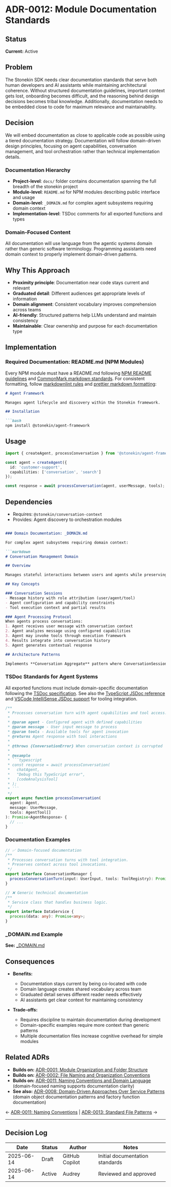 # ADR-0012: Module Documentation Standards

## Status

**Current:** Active

## Problem

The Stonekin SDK needs clear documentation standards that serve both human developers and AI assistants while maintaining architectural coherence. Without structured documentation guidelines, important context gets lost, onboarding becomes difficult, and the reasoning behind design decisions becomes tribal knowledge. Additionally, documentation needs to be embedded close to code for maximum relevance and maintainability.

## Decision

We will embed documentation as close to applicable code as possible using a tiered documentation strategy. Documentation will follow domain-driven design principles, focusing on agent capabilities, conversation management, and tool orchestration rather than technical implementation details.

### Documentation Hierarchy

- **Project-level**: `docs/` folder contains documentation spanning the full breadth of the stonekin project
- **Module-level**: `README.md` for NPM modules describing public interface and usage
- **Domain-level**: `_DOMAIN.md` for complex agent subsystems requiring domain context
- **Implementation-level**: TSDoc comments for all exported functions and types

### Domain-Focused Content

All documentation will use language from the agentic systems domain rather than generic software terminology. Programming assistants need domain context to properly implement domain-driven patterns.

## Why This Approach

- **Proximity principle**: Documentation near code stays current and relevant
- **Graduated detail**: Different audiences get appropriate levels of information
- **Domain alignment**: Consistent vocabulary improves comprehension across teams
- **AI-friendly**: Structured patterns help LLMs understand and maintain consistency
- **Maintainable**: Clear ownership and purpose for each documentation type

## Implementation

### Required Documentation: README.md (NPM Modules)

Every NPM module must have a README.md following [NPM README guidelines](https://docs.npmjs.com/about-npm/readme) and [CommonMark markdown standards](https://commonmark.org/). For consistent formatting, follow [markdownlint rules](https://github.com/DavidAnson/markdownlint/blob/main/doc/Rules.md) and [prettier markdown formatting](https://prettier.io/docs/en/options.html#prose-wrap):

```markdown
# Agent Framework

Manages agent lifecycle and discovery within the Stonekin framework.

## Installation

```bash
npm install @stonekin/agent-framework
```

## Usage

```typescript
import { createAgent, processConversation } from '@stonekin/agent-framework';

const agent = createAgent({
  id: 'customer-support',
  capabilities: ['conversation', 'search']
});

const response = await processConversation(agent, userMessage, tools);
```

## Dependencies

- Requires: `@stonekin/conversation-context`
- Provides: Agent discovery to orchestration modules

```markdown

### Domain Documentation: _DOMAIN.md

For complex agent subsystems requiring domain context:

```markdown
# Conversation Management Domain

## Overview

Manages stateful interactions between users and agents while preserving conversation boundaries.

## Key Concepts

### Conversation Sessions
- Message history with role attribution (user/agent/tool)
- Agent configuration and capability constraints  
- Tool execution context and partial results

### Agent Processing Protocol
When agents process conversations:
1. Agent receives user message with conversation context
2. Agent analyzes message using configured capabilities
3. Agent may invoke tools through execution framework
4. Results integrate into conversation history
5. Agent generates contextual response

## Architecture Patterns

Implements **Conversation Aggregate** pattern where ConversationSession is the aggregate root containing Messages as value objects.
```

### TSDoc Standards for Agent Systems

All exported functions must include domain-specific documentation following the [TSDoc specification](https://tsdoc.org/). See also the [TypeScript JSDoc reference](https://www.typescriptlang.org/docs/handbook/jsdoc-supported-types.html) and [VSCode IntelliSense JSDoc support](https://code.visualstudio.com/docs/languages/javascript#_jsdoc-support) for tooling integration.

```typescript
/**
 * Processes conversation turn with agent capabilities and tool access.
 * 
 * @param agent - Configured agent with defined capabilities
 * @param message - User input message to process
 * @param tools - Available tools for agent invocation
 * @returns Agent response with tool interactions
 * 
 * @throws {ConversationError} When conversation context is corrupted
 *
 * @example
 * ```typescript
 * const response = await processConversation(
 *   chatAgent,
 *   "Debug this TypeScript error",
 *   [codeAnalysisTool]
 * );
 * ```
 */
export async function processConversation(
  agent: Agent,
  message: UserMessage,
  tools: AgentTool[]
): Promise<AgentResponse> {
  // ...
}
```

### Documentation Examples

```typescript
// ✅ Domain-focused documentation
/**
 * Processes conversation turns with tool integration.
 * Preserves context across tool invocations.
 */
export interface ConversationManager {
  processConversationTurn(input: UserInput, tools: ToolRegistry): Promise<AgentResponse>;
}

// ❌ Generic technical documentation  
/**
 * Service class that handles business logic.
 */
export interface DataService {
  process(data: any): Promise<any>;
}
```

### _DOMAIN.md Example

**See:** [_DOMAIN.md](./_DOMAIN.md_)

## Consequences

- **Benefits:**
  - Documentation stays current by being co-located with code
  - Domain language creates shared vocabulary across team
  - Graduated detail serves different reader needs effectively
  - AI assistants get clear context for maintaining consistency

- **Trade-offs:**
  - Requires discipline to maintain documentation during development
  - Domain-specific examples require more context than generic patterns
  - Multiple documentation files increase cognitive overhead for simple modules

## Related ADRs

- **Builds on:** [ADR-0001: Module Organization and Folder Structure](0001-module-organization.md)
- **Builds on:** [ADR-0002: File Naming and Organization Conventions](0002-file-organization.md)
- **Builds on:** [ADR-0011: Naming Conventions and Domain Language](0011-naming-conventions.md) (domain-focused naming supports documentation clarity)
- **See also:** [ADR-0008: Domain-Driven Approaches Over Service Patterns](0008-domain-driven-design.md) (domain object documentation patterns and factory function documentation)

← [ADR-0011: Naming Conventions](0011-naming-conventions.md) | [ADR-0013: Standard File Patterns](0013-standard-files.md) →

---

## Decision Log

| Date | Status | Author | Notes |
|------|--------|--------|-------|
| 2025-06-14 | Draft | GitHub Copilot | Initial documentation standards |
| 2025-06-14 | Active | Audrey | Reviewed and approved |
